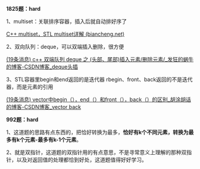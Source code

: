 **1825题：hard**

1、multiset：关联排序容器，插入后就自动排好序了

[C++ multiset，STL multiset详解 (biancheng.net)](http://c.biancheng.net/view/386.html)

2、双向队列：deque，可以双端插入删除，很方便

[(19条消息) c++ 双端队列 deque 之 (头部、尾部)插入元素/删除元素/_发狂的蜗牛的博客-CSDN博客_deque头插](https://blog.csdn.net/digitalkee/article/details/106911411)

3、STL容器里begin和end返回的是迭代器 rbegin、front、back返回的不是迭代器，而是元素的引用

[(19条消息) vector中begin（），end（）和front（），back（）的区别_胡涂胡话的博客-CSDN博客_vector back](https://blog.csdn.net/weixin_40311211/article/details/81065786?spm=1001.2101.3001.6650.1&utm_medium=distribute.pc_relevant.none-task-blog-2~default~BlogCommendFromBaidu~Rate-1-81065786-blog-104417489.pc_relevant_vip_default&depth_1-utm_source=distribute.pc_relevant.none-task-blog-2~default~BlogCommendFromBaidu~Rate-1-81065786-blog-104417489.pc_relevant_vip_default&utm_relevant_index=2)



**992题：hard**

1、这道题的思路有点东西的，把恰好转换为最多，**恰好有k个不同元素，转换为最多有k个元素-最多有k-1个元素**。

2、就是双指针，这道题的双指针用的有点意思，不是寻常意义上理解的那种双指针，以及对返回值的处理都恰到好处，这道题值得好好学习。